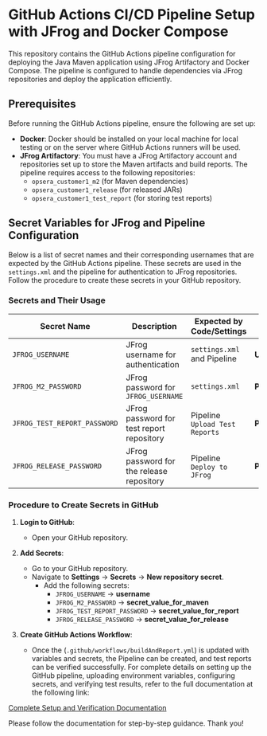 # GitHub Actions CI/CD Pipeline Setup with JFrog and Docker Compose

This repository contains the GitHub Actions pipeline configuration for deploying the Java Maven application using JFrog Artifactory and Docker Compose. The pipeline is configured to handle dependencies via JFrog repositories and deploy the application efficiently.

## Prerequisites

Before running the GitHub Actions pipeline, ensure the following are set up:

- **Docker**: Docker should be installed on your local machine for local testing or on the server where GitHub Actions runners will be used.
- **JFrog Artifactory**: You must have a JFrog Artifactory account and repositories set up to store the Maven artifacts and build reports. The pipeline requires access to the following repositories:
  - `opsera_customer1_m2` (for Maven dependencies)
  - `opsera_customer1_release` (for released JARs)
  - `opsera_customer1_test_report` (for storing test reports)

## Secret Variables for JFrog and Pipeline Configuration

Below is a list of secret names and their corresponding usernames that are expected by the GitHub Actions pipeline. These secrets are used in the `settings.xml` and the pipeline for authentication to JFrog repositories. Follow the procedure to create these secrets in your GitHub repository.

### Secrets and Their Usage

| Secret Name               | Description                                           | Expected by Code/Settings         | Secret Type  |
|---------------------------|-------------------------------------------------------|----------------------------------|--------------|
| `JFROG_USERNAME`           | JFrog username for authentication                    | `settings.xml` and Pipeline      | **Username** |
| `JFROG_M2_PASSWORD`        | JFrog password for `JFROG_USERNAME`                   | `settings.xml`                   | **Password** |
| `JFROG_TEST_REPORT_PASSWORD`| JFrog password for test report repository           | Pipeline `Upload Test Reports`   | **Password** |
| `JFROG_RELEASE_PASSWORD`   | JFrog password for the release repository            | Pipeline `Deploy to JFrog`       | **Password** |

### Procedure to Create Secrets in GitHub

1. **Login to GitHub**:
   - Open your GitHub repository.

2. **Add Secrets**:
   - Go to your GitHub repository.
   - Navigate to **Settings** → **Secrets** → **New repository secret**.
     - Add the following secrets:
       - `JFROG_USERNAME` → **username**
       - `JFROG_M2_PASSWORD` → **secret_value_for_maven**
       - `JFROG_TEST_REPORT_PASSWORD` → **secret_value_for_report**
       - `JFROG_RELEASE_PASSWORD` → **secret_value_for_release**

3. **Create GitHub Actions Workflow**:
   - Once the (`.github/workflows/buildAndReport.yml`) is updated with variables and secrets, the Pipeline can be created, and test reports can be verified successfully.
For complete details on setting up the GitHub pipeline, uploading environment variables, configuring secrets, and verifying test results, refer to the full documentation at the following link:

[Complete Setup and Verification Documentation](https://docs.google.com/document/d/1j6EXVC9it2fB4u2O_M7_rbGhmmA3nVH_6WUXlXMKe60/edit?usp=sharing)

Please follow the documentation for step-by-step guidance. Thank you!

